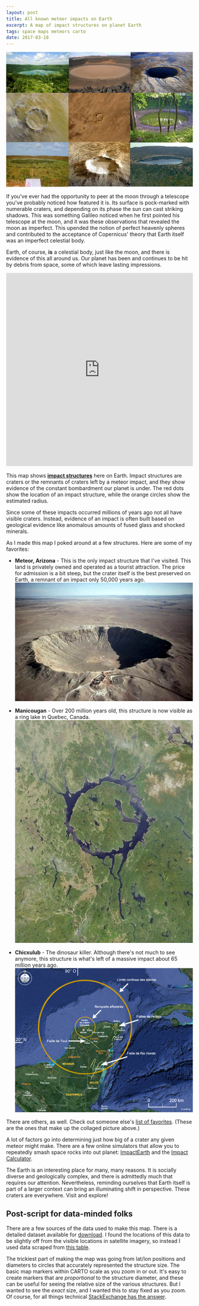 ```yaml
---
layout: post
title: All known meteor impacts on Earth
excerpt: A map of impact structures on planet Earth
tags: space maps meteors carto
date: 2017-03-18
---
```


![figure](/assets/img/meteors/crater-grid.png)

If you've ever had the opportunity to peer at the moon through a telescope you've probably noticed how featured it is. Its surface is pock-marked with numerable craters, and depending on its phase the sun can cast striking shadows. This was something Galileo noticed when he first pointed his telescope at the moon, and it was these observations that revealed the moon as imperfect. This upended the notion of perfect heavenly spheres and contributed to the acceptance of Copernicus' theory that Earth itself was an imperfect celestial body.

Earth, of course, **is** a celestial body, just like the moon, and there is evidence of this all around us. Our planet has been and continues to be hit by debris from space, some of which leave lasting impressions.

<iframe width="100%" height="520" frameborder="0" src="https://dcarmody.carto.com/viz/ee204238-ade5-11e6-9558-0e05a8b3e3d7/embed_map" allowfullscreen webkitallowfullscreen mozallowfullscreen oallowfullscreen msallowfullscreen></iframe>

This map shows [**impact structures**](http://www.impact-structures.com/) here on Earth. Impact structures are craters or the remnants of craters left by a meteor impact, and they show evidence of the constant bombardment our planet is under. The red dots show the location of an impact structure, while the orange circles show the estimated radius.

Since some of these impacts occurred millions of years ago not all have visible craters. Instead, evidence of an impact is often built based on geological evidence like anomalous amounts of fused glass and shocked minerals.

As I made this map I poked around at a few structures. Here are some of my favorites:

   -   **Meteor, Arizona** - This is the only impact structure that I've visited. This land is privately owned and operated as a tourist attraction. The price for admission is a bit steep, but the crater itself is the best preserved on Earth, a remnant of an impact only 50,000 years ago.
![figure](/assets/img/meteors/meteor_arizona.jpeg)

   -   **Manicougan** - Over 200 million years old, this structure is now visible as a ring lake in Quebec, Canada.
![figure](/assets/img/meteors/ring_lake_canada.jpeg)

   -   **Chicxulub** - The dinosaur killer. Although there's not much to see anymore, this structure is what's left of a massive impact about 65 million years ago.
![figure](/assets/img/meteors/chicxulub.jpeg)

There are others, as well. Check out someone else's [list of favorites](http://www.wondermondo.com/Best/World/ImpressiveImpactCraters.htm). (These are the ones that make up the collaged picture above.)

A lot of factors go into determining just how big of a crater any given meteor might make. There are a few online simulators that allow you to repeatedly smash space rocks into out planet: [ImpactEarth](http://www.purdue.edu/impactearth/) and the [Impact Calculator](http://simulator.down2earth.eu/planet.html).

The Earth is an interesting place for many, many reasons. It is socially diverse and geologically complex, and there is admittedly much that requires our attention. Nevertheless, reminding ourselves that Earth itself is part of a larger context can bring an illuminating shift in perspective. These craters are everywhere. Visit and explore!

Post-script for data-minded folks
---------------------------------

There are a few sources of the data used to make this map. There is a detailed dataset available for [download][data-download]. I found the locations of this data to be slightly off from the visible locations in satellite imagery, so instead I used data scraped from [this table][somerikko].

The trickiest part of making the map was going from lat/lon positions and diameters to circles that accurately represented the structure size. The basic map markers within CARTO scale as you zoom in or out. It's easy to create markers that are *proportional* to the structure diameter, and these can be useful for seeing the relative size of the various structures. But I wanted to see the *exact* size, and I wanted this to stay fixed as you zoom. Of course, for all things technical [StackExchange has the answer](http://gis.stackexchange.com/questions/81520/i-want-to-add-a-circle-which-stays-the-same-size).


[somerikko]: http://www.somerikko.net/impacts/database.php

[searchable-database]: http://tsun.sscc.ru/nh/impact.php

[data-download]: http://impacts.rajmon.cz/IDdata.html
